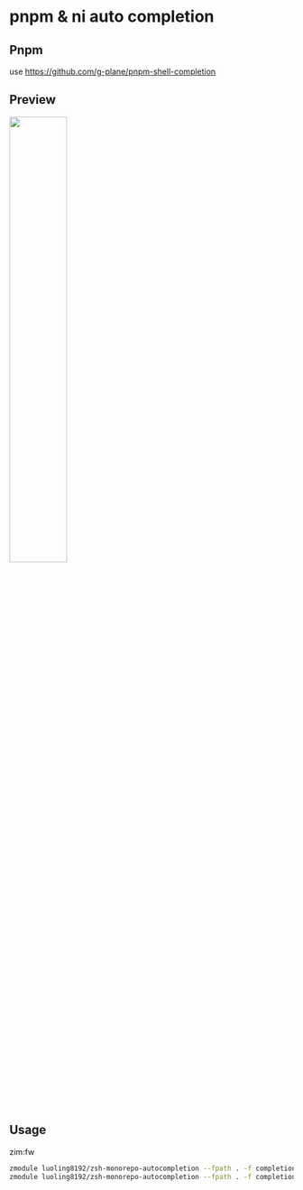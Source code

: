 # pnpm & ni auto completion

## Pnpm

use https://github.com/g-plane/pnpm-shell-completion

## Preview

<img src="https://github.com/user-attachments/assets/9182c4f4-64e5-4b92-9cf2-a81d4cc727e7" width="45%" />

## Usage

zim:fw

```sh
zmodule luoling8192/zsh-monorepo-autocompletion --fpath . -f completions/zsh/_pnpm
zmodule luoling8192/zsh-monorepo-autocompletion --fpath . -f completions/zsh/_ni
```
